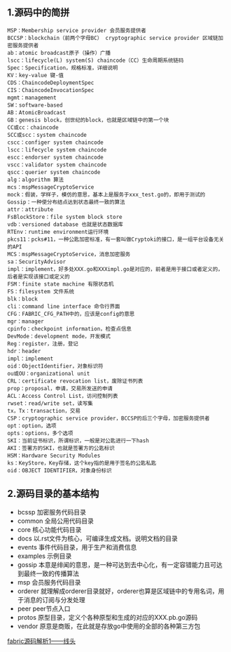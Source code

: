 



## 1.源码中的简拼   
```
MSP：Membership service provider 会员服务提供者
BCCSP：blockchain（前两个字母BC） cryptographic service provider 区域链加密服务提供者
ab：atomic broadcast原子（操作）广播
lscc：lifecycle(L) system(S) chaincode（CC）生命周期系统链码
Spec：Specification，规格标准，详细说明
KV：key-value 键-值
CDS：ChaincodeDeploymentSpec
CIS：ChaincodeInvocationSpec
mgmt：management
SW：software-based
AB：AtomicBroadcast
GB：genesis block，创世纪的block，也就是区域链中的第一个块
CC或cc：chaincode
SCC或scc：system chaincode
cscc：configer system chaincode
lscc：lifecycle system chaincode
escc：endorser system chaincode
vscc：validator system chaincode
qscc：querier system chaincode
alg：algorithm 算法
mcs：mspMessageCryptoService
mock：假装，学样子，模仿的意思，基本上是服务于xxx_test.go的，即用于测试的
Gossip：一种使分布结点达到状态最终一致的算法
attr：attribute
FsBlockStore：file system block store
vdb：versioned database 也就是状态数据库
RTEnv：runtime environment运行环境
pkcs11：pcks#11，一种公匙加密标准，有一套叫做Cryptoki的接口，是一组平台设备无关的API
MCS：mspMessageCryptoService，消息加密服务
sa：SecurityAdvisor
impl：implement，好多处XXX.go和XXXimpl.go是对应的，前者是用于接口或者定义的，后者是实现该接口或定义的
FSM：finite state machine 有限状态机
FS：filesystem 文件系统
blk：block
cli：command line interface 命令行界面
CFG：FABRIC_CFG_PATH中的，应该是config的意思
mgr：manager
cpinfo：checkpoint information，检查点信息
DevMode：development mode，开发模式
Reg：register，注册，登记
hdr：header
impl：implement
oid：ObjectIdentifier，对象标识符
ou或OU：organizational unit
CRL：certificate revocation list，废除证书列表
prop：proposal，申请，交易所发送的申请
ACL：Access Control List，访问控制列表
rwset：read/write set，读写集
tx，Tx：transaction，交易
CSP：cryptographic service provider，BCCSP的后三个字母，加密服务提供者
opt：option，选项
opts：options，多个选项
SKI：当前证书标识，所谓标识，一般是对公匙进行一下hash
AKI：签署方的SKI，也就是签署方的公匙标识
HSM：Hardware Security Modules
ks：KeyStore，Key存储，这个key指的是用于签名的公匙私匙
oid：OBJECT IDENTIFIER，对象身份标识
```
## 2.源码目录的基本结构     
* bcssp 加密服务代码目录
* common 全局公用代码目录
* core 核心功能代码目录
* docs 以.rst文件为核心，可编译生成文档。说明文档的目录
* events 事件代码目录，用于生产和消费信息
* examples 示例目录
* gossip 本意是绯闻的意思，是一种可达到去中心化，有一定容错能力且可达到最终一致的传播算法
* msp 会员服务代码目录
* orderer 就理解成orderer目录就好，orderer也算是区域链中的专用名词，用于消息的订阅与分发处理
* peer  peer节点入口    
* protos 原型目录，定义个各种原型和生成的对应的XXX.pb.go源码
* vendor 原意是商贩，在此就是存放go中使用的全部的各种第三方包





[fabric源码解析1——线头](https://blog.csdn.net/idsuf698987/article/details/74912362)     



